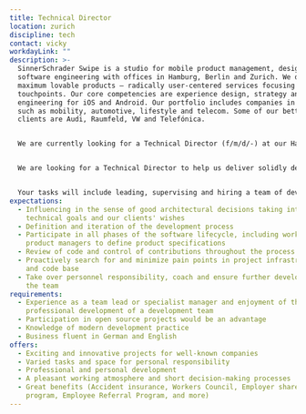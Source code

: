 ```yaml
---
title: Technical Director
location: zurich
discipline: tech
contact: vicky
workdayLink: ""
description: >-
  SinnerSchrader Swipe is a studio for mobile product management, design and
  software engineering with offices in Hamburg, Berlin and Zurich. We develop
  maximum lovable products – radically user-centered services focusing on mobile
  touchpoints. Our core competencies are experience design, strategy and mobile
  engineering for iOS and Android. Our portfolio includes companies in sectors
  such as mobility, automotive, lifestyle and telecom. Some of our better known
  clients are Audi, Raumfeld, VW and Telefónica.


  We are currently looking for a Technical Director (f/m/d/-) at our Hamburg office.


  We are looking for a Technical Director to help us deliver solidly developed, transforming products to our clients. This role requires close collaboration with the other Product & Client Management Directors and Product Design Directors from day-to-day project management to product delivery.


  Your tasks will include leading, supervising and hiring a team of developers. Within our Scrum project teams you will lead your team to success and you are responsible for its productivity and satisfaction. You will also contribute to technical decisions and a high-ranking management of the technical team in Hamburg.
expectations:
  - Influencing in the sense of good architectural decisions taking into account
    technical goals and our clients' wishes
  - Definition and iteration of the development process
  - Participate in all phases of the software lifecycle, including working with
    product managers to define product specifications
  - Review of code and control of contributions throughout the process
  - Proactively search for and minimize pain points in project infrastructure
    and code base
  - Take over personnel responsibility, coach and ensure further development of
    the team
requirements:
  - Experience as a team lead or specialist manager and enjoyment of the
    professional development of a development team
  - Participation in open source projects would be an advantage
  - Knowledge of modern development practice
  - Business fluent in German and English
offers:
  - Exciting and innovative projects for well-known companies
  - Varied tasks and space for personal responsibility
  - Professional and personal development
  - A pleasant working atmosphere and short decision-making processes
  - Great benefits (Accident insurance, Workers Council, Employer share purchase
    program, Employee Referral Program, and more)
---
```

